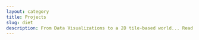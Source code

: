 ```yaml
---
layout: category
title: Projects
slug: diet
description: From Data Visualizations to a 2D tile-based world... Read about it all here
---
```

